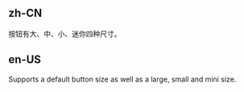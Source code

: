 ## zh-CN

按钮有大、中、小、迷你四种尺寸。

## en-US

Supports a default button size as well as a large, small and mini size.
